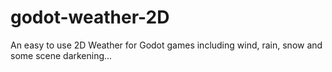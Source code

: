 # godot-weather-2D
An easy to use 2D Weather for Godot games including wind, rain, snow and some scene darkening...
